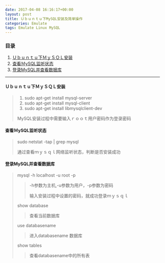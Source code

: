 ```yaml
---
date: 2017-04-08 16:16:17+00:00
layout: post
title: Ｕｂｕｎｔｕ下MySQL安装及简单操作
categories: Emulate
tags: Emulate Linux MySQL
---
```


### 目录
1. [Ｕｂｕｎｔｕ下ＭｙＳＱＬ安装](#step1)
2. [查看ＭySQL监听状态](#step2)
3. [登录MySQL并查看数据库](#step3)

---
#### <span id="step1">Ｕｂｕｎｔｕ下ＭｙＳＱＬ安装</span>
> 1. sudo apt-get install mysql-server
> 2. sudo apt-get install mysql-client
> 3. sudo apt-get install libmysqlclient-dev
> 
> MySQL安装过程中需要输入ｒｏｏｔ用户密码作为登录密码

#### <span id="step2">查看ＭySQL监听状态</span>
> sudo netstat -tap | grep mysql
> 
> 通过查看ｍｙｓｑｌ网络监听状态，判断是否安装成功

#### <span id="step３">登录MySQL并查看数据库</span>
> mysql -h localhost -u root -p
>> 
>> -h参数为主机,-u参数为用户，-p参数为密码
>> 
>> 输入安装过程中设置的密码，就成功登录ｍｙｓｑｌ
> 
> show database
>>查看当前数据库
> 
> use databasename
>> 进入databasename 数据库
> 
> show tables
>> 查看databasename中的所有表
